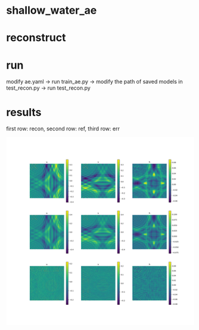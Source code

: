 # shallow_water_ae

# reconstruct

# run

 modify ae.yaml -> run train_ae.py -> modify the path of saved models in test_recon.py -> run test_recon.py
 
# results

first row: recon, second row: ref, third row: err

![recon results](./assets/recon_ae.png)